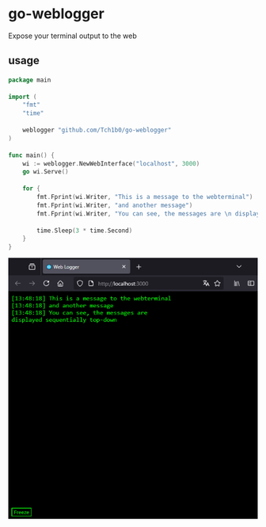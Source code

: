# go-weblogger

Expose your terminal output to the web

## usage

```go
package main

import (
	"fmt"
	"time"

    weblogger "github.com/Tch1b0/go-weblogger"
)

func main() {
    wi := weblogger.NewWebInterface("localhost", 3000)
    go wi.Serve()

    for {
        fmt.Fprint(wi.Writer, "This is a message to the webterminal")
        fmt.Fprint(wi.Writer, "and another message")
        fmt.Fprint(wi.Writer, "You can see, the messages are \n displayed sequentially top-down")

        time.Sleep(3 * time.Second)
    }
}
```

![example output](./example.png)
